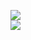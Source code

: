 [![](https://img.shields.io/badge/Made%20With-Github%20Spray-lightgrey.svg?style=for-the-badge&logo=github)](https://github.com/Annihil/github-spray#23521)  
[![](https://i.imgur.com/2DrTn0Z.gif)](https://github.com/Annihil/github-spray)